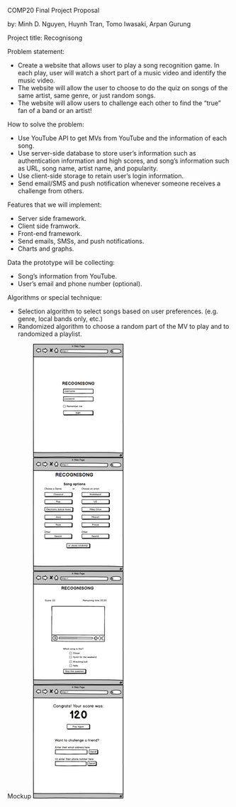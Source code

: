 COMP20 Final Project Proposal

by: Minh D. Nguyen, Huynh Tran, Tomo Iwasaki, Arpan Gurung

Project title: Recognisong

Problem statement:
- Create a website that allows user to play a song recognition game. In each play, user will watch a short part of a music video and identify the music video.
- The website will allow the user to choose to do the quiz on songs of the same artist, same genre, or just random songs.
- The website will allow users to challenge each other to find the “true” fan of a band or an artist!

How to solve the problem:
- Use YouTube API to get MVs from YouTube and the information of each song.
- Use server-side database to store user’s information such as authentication information and high scores, and song’s information such as URL, song name, artist name, and popularity.
- Use client-side storage to retain user’s login information.
- Send email/SMS and push notification whenever someone receives a challenge from others.

Features that we will implement:
- Server side framework.
- Client side framwork.
- Front-end framework.
- Send emails, SMSs, and push notifications.
- Charts and graphs.

Data the prototype will be collecting:
- Song’s information from YouTube.
- User’s email and phone number (optional).

Algorithms or special technique:
- Selection algorithm to select songs based on user preferences. (e.g. genre, local bands only, etc.)
- Randomized algorithm to choose a random part of the MV to play and to randomized a playlist.

Mockup
![mockup](final-mockup.jpg)
